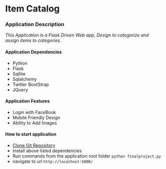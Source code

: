 # Item Catalog

### Application Description

 *This Application is a Flask Driven Web app, Design to categorize and assign items to categories.*

#### Application Dependencies
- Python
- Flask
- Sqllite
- Sqlalchemy
- Twitter BootStrap
- JQuery


#### Application Features
- Login with FaceBook
- Mobile Friendly Design
- Ability to Add Images


#### How to start application
- [Clone Git Repository](https://github.com/evosweet/item_catalog.git)
- Install above listed dependencies
- Run commands from the application root folder ``` python finalproject.py ```
- navigate to url ``` http://localhost:5000/ ```